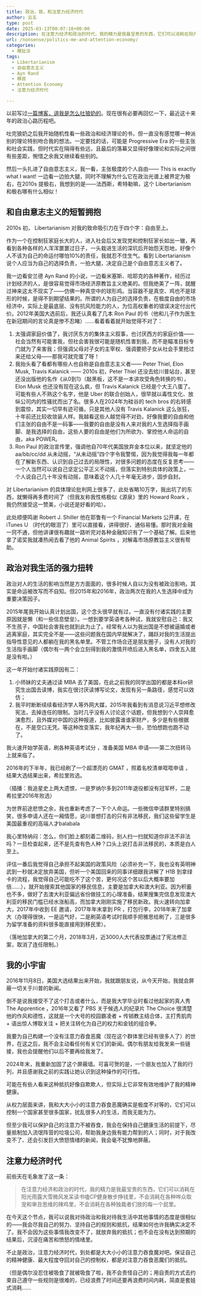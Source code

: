 ```yaml
---
title: 政治，我，和注意力经济时代
author: 云五
type: post
date: 2025-03-13T00:07:18+00:00
description: 在注意力经济和政治的时代，我的精力是我最宝贵的东西，它们可以消耗在阳光雨露大雪微风发呆读书嗑CP健身散步挣钱里，不会消耗在各种哗众取宠和审丑思维的辣鸡里，不会消耗在各种独裁者们放的每一个屁里。
url: /nonsense/politics-me-and-attention-economy/
categories:
  - 瞎扯淡
tags:
  - Libertarianism
  - 自由意志主义
  - Ayn Rand
  - 移民
  - Attention Economy
  - 注意力经济时代

---
```



以前写过[一篇博客，讲我是怎么吐狼奶的](/reading/understand-the-past-and-the-future/)。现在很有必要再回忆一下，最近这十来年的政治心路历程吧。

吐完狼奶之后我开始随机性看一些政治和经济理论的书，但一直没有感觉哪一种派别的理论特别吻合我的想法。一定要找的话，可能是 Progressive Era 的一些主张和社会实践，但时代实在隔得有些远，且最后的落幕又显得好像理论和实际之间很有些差距，惋惜之余我又继续看些别的。

然后一头扎进了自由意志主义，我一看，主张极度的个人自由—— This is exactly what I want! 一边看一边拍大腿，同时不理解为什么它在政治光谱上被界定为极右，在2010s 提极右，我想到的是——法西斯，希特勒嘛，这个 Libertarianism 和极右哪有什么相似！

## 和自由意志主义的短暂拥抱

2010s 初， Libertarianism 对我的致命吸引力在于四个字：自由至上。

作为一个在控制狂家庭长大的人，进入社会后又发现党和控制狂家长如出一辙，再看到各种各样的人浑浑噩噩过日子，一头栽进生活的深坑后开始怨天怨地，好像个人不该为自己的命运付哪怕10%的责任，我就忍不住生气。看到 Libertarianism 说个人应当为自己的选择负责，一拍大腿，决定自己是个自由意志主义者了。

我一边看安兰德 Ayn Rand 的小说，一边看米塞斯、哈耶克的各种著作，经历过计划经济的人，是很容易觉得市场经济原教旨主义绝美的。但我绝美了一阵，就醒过神来这太不现实了——仿佛一种真空中的球形鸡。当容器不是真空、鸡也不是球形的时候，是得不到期望结果的。所谓的人为自己的选择负责，在极度自由的市场经济中，实际上是最底层、没有抗风险能力的人，为位高权重者的错误决定付出代价。2012年美国大选前后，我还认真看了几本 Ron Paul 的书（他和儿子作为医生在新冠期间的言论真是惨不忍睹）……看着看着就开始觉得不对了：
1. 太强调家庭价值了，我讨厌东方的集体主义叙事，也讨厌西方的家庭价值——社会当然有可能害我，但社会害我很可能是随机性害到我，而不是瞄准目标专门就为了来害我；但强调父母对子女的主宰权、强调要把子女从社会手里抢过来还给父母——那我可就完蛋了呀！
2. 我抬头看了看都有哪些人也自称是自由意志主义者—— Peter Thiel, Elon Musk, Travis Kalanick —— 2010s 初，Peter Thiel 还没去给川普站台，甚至还没出版他的名作《从0到1》（敲黑板，这不是一本讲攻受角色转换的书），Elon Musk 也还没有现在这么疯，但 Travis Kalanick 已经是个大王八蛋了。可能有些人不熟这个名字，他是 Uber 的联合创始人，很早就以毒性文化、放纵公司内的性骚扰而出了名。很多人在2024年为硅谷的 tech bros 的右转感到震惊，其实一切早有迹可循，只是其他人没有 Travis Kalanick 这么张狂，十年前还比较收敛装人样。我越看这些人越觉得不对劲，好像我要的自由和他们主张的自由不是一码事——我要的自由是没有人来对我的人生选择指手画脚、是我选择的自由，这些人要的自由是他们为所欲为、掌控他人命运的自由，aka POWER。
3. Ron Paul 的政治宣传里，强调他自70年代美国放弃金本位以来，就坚定他的 aa/bb/cc/dd 从未动摇，“从未动摇”四个字令我警惕，因为我觉得我每一年都在了解新东西、认识到自己过去的局限性，对很多问题的态度在反复思考——一个人当然可以说自己坚定公平正义不动摇，但落实到特别具体的政策上，一个人说自己几十年没有动摇，意味着这个人几十年毫无进步，固步自封。

对 Libertarianism 的具体理论批判网上很多了，此处省略10万字，我出坑了的东西，就懒得再多费时间了（但我友称我性格极似《源泉》里的 Howard Roark ，我仍然接受这一赞美，小说还是好看的哈）。

此处顺便鸣谢 Robert J. Shiller 他在耶鲁有一个 Financial Markets 公开课，在 iTunes U （时代的眼泪了）里可以直接看，讲得很好、通俗易懂。那时我对金融一窍不通，但他讲课很有趣就一路听完对各种金融知识有了一个基础了解。后来他拿了诺奖我就凑热闹去看了他的 Animal Spirits ，对解毒市场原教旨主义很有帮助。



## 政治对我生活的强力扭转

政治对人的生活的影响当然是方方面面的，很多时候人自以为没有被政治影响，其实是命运被改写而不自知。但2015年和2016年，政治两次在我的人生选择中成为重要决策因子。

2015年尾我开始认真计划出国，这个念头很早就有过，一直没有付诸实践的主要原因就是懒（和一些信息壁垒）。一想到要学英语考各种试，我就安慰自己：我又不生孩子，中国社会害我也就到此为止了。经常有人以为我出国是不想被逼婚或者逃离家庭，其实完全不是——这些问题我在国内早就解决了，踊跃对我的生活提出指导性意见的人都躺在我的黑名单里。不管工作场合还是朋友圈子，没有人对我的生活指手画脚（偶尔有一两个会立刻得到我的激情开喷后进入黑名单，四舍五入就是没有啦。）

这一年开始付诸实践原因有二：
1. 小师妹的丈夫通过读 MBA 去了美国，在此之前我的同学出国的都是本科or研究生出国去读博，我实在很讨厌读博写论文，发现有另一条路径，感觉可以效仿；
2. 我平时断断续续看经济学人等外网大媒，2015年我看到有消息说习近平想修改宪法，去掉连任的限制。当时几乎没有人讨论这个话题，但我想到个人崇拜愈演愈烈，且外媒对中国的这种报道，比如披露谁谁家财产，多少是有些根据在，不是空口无凭。等这种改变落实，我年纪再大一些，恐怕想跑也跑不动了。

我火速开始学英语，刷各种英语考试分 ，准备美国 MBA 申请——第二次扭转马上就来临了。

2016年的下半年，我已经刷了一个超漂亮的 GMAT ，照着名校清单哐哐申请 ，结果大选结果出来，希拉里败选。

（插播：我追星史上两大遗恨，一是罗纳尔多到2011年退役都没有冠军杯，二是希拉里2016年败选）

为世界前途悲愤之余，我也重新考虑了一下个人命运。一些微信申请群里特别搞笑，很多申请人还在一厢情愿，说川普想打击的只有非法移民，我们这些留学生是美国最重视的高端人才balabala

我心里特纳闷：怎么，你们脸上都刻着二维码，别人扫一扫就知道你非法不非法吗？一旦检查起来，还不是先查有色人种？口头上说打击非法移民的，本质是白人至上。

评估一番后我觉得自己承担不起美国的政策风险（必须补充一下，我也没有英明神武到一秒就决定放弃美国，但听一个美国回来的同事详细跟我讲解了 H1B 到拿绿卡的流程，我觉得自己可能吃不了这个苦，更何况这个苦以后大概率要加倍……），就开始搜索其他国家的移民信息，主要是加拿大和澳大利亚。因为积蓄也不多，做好了去澳大利亚偏远省份做技工的心理准备。结果搜集完信息发现澳大利亚的移民门槛已经水涨船高，而加拿大刚刚实施了移民新政。我火速转向加拿大，2017年中收到 EE 邀请，2017年年末拿到 PR ，打包行李，2018年来了加拿大（办理得很快，一是运气好，二是刷英语考试时我顺手把雅思给刷了，三是很多为留学准备的资料很多能直接用到移民里）。

（落地加拿大的第二个月，2018年3月，近3000人大代表投票通过了宪法修正案，取消了连任限制。）

## 我的小宇宙

2016年11月8日，美国大选结果出来开始，我就跟朋友说，从今天开始，我就会屏蔽一切关于川普的新闻。

倒不是说我接受不了这个打击或者什么，而是我大学毕业时看过他起家的真人秀 The Apprentice ，2016年又看了 PBS 关于候选人的纪录片 The Choice 很清楚他的作风和德性，这就是一个大号的校园霸凌者 + 传销教主结合体，主打秀肌肉 + 语出惊人博取关注 + 把关注转化为自己的权力和金钱的组合拳。

我要为自己构建一个没有注意力吞食恶魔（现在这个群体里已经有很多人了）的世界，在这之后，我不会主动看任何有关它们的新闻。偶尔有朋友给我发来一些链接，我也会提醒他们以后不要再给我发了。

2024年末，我重新加固了这个屏蔽墙。可喜可贺的是，一个朋友也加入了我的行列，并且感谢我之前的实践让她认识到这种操作的可行性。

可能在有些人看来这种抵抗好像自欺欺人，但实际上它非常有效地维护了我的精神健康。

从权力层面来讲，我和大大小小的注意力吞食恶魔确实是极度不对等的，它们可以控制一个国家甚至很多国家，扰乱很多人的生活，而我无能为力。

但至少我可以保护自己的注意力不被吞食，我会在保持自己健康生活的前提下，尽量抵制加入流氓阵营的垃圾公司，帮助我身边我有能力帮到的人；同时，对于我改变不了、还会引发巨大愤怒情绪的新闻，我会毫不犹豫地屏蔽。

## 注意力经济时代

前些天在毛象发了这一条：

> 在注意力经济和政治的时代，我的精力是我最宝贵的东西，它们可以消耗在阳光雨露大雪微风发呆读书嗑CP健身散步挣钱里，不会消耗在各种哗众取宠和审丑思维的辣鸡里，不会消耗在各种独裁者们放的每一个屁里。

在今天这个节点，我可以说我对待政治和我对待我生活中其他事情的态度是很相似的——我会尽我自己的努力、坚持自己的规则和抵抗，结果如何也许我确实决定不了。我不会因为这些事情我改变不了，就放弃我的抵抗；也不会在没有达到预期的结果后，沉浸在痛苦和愤怒的情绪里。

不止是政治，注意力经济时代，到处都是大大小小的注意力吞食魔对吧。保证自己的精神健康、最大程度夺回对自己的控制权，都是对注意力吞食恶魔们的抵抗。

（但是偶尔没忍住被吸食了就被吸食了啦，我不会责怪自己的；用自责的方式去约束自己遵守一些规则是很难的，已经浪费了时间还要再浪费时间内耗，简直是套娃式消耗……
